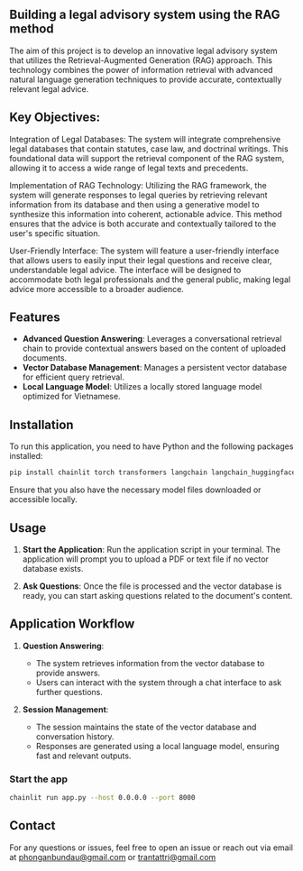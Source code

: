 
## Building a legal advisory system using the RAG method
The aim of this project is to develop an innovative legal advisory system that utilizes the Retrieval-Augmented Generation (RAG) approach. This technology combines the power of information retrieval with advanced natural language generation techniques to provide accurate, contextually relevant legal advice.

## Key Objectives:

Integration of Legal Databases: The system will integrate comprehensive legal databases that contain statutes, case law, and doctrinal writings. This foundational data will support the retrieval component of the RAG system, allowing it to access a wide range of legal texts and precedents.

Implementation of RAG Technology: Utilizing the RAG framework, the system will generate responses to legal queries by retrieving relevant information from its database and then using a generative model to synthesize this information into coherent, actionable advice. This method ensures that the advice is both accurate and contextually tailored to the user's specific situation.

User-Friendly Interface: The system will feature a user-friendly interface that allows users to easily input their legal questions and receive clear, understandable legal advice. The interface will be designed to accommodate both legal professionals and the general public, making legal advice more accessible to a broader audience.

## Features

- **Advanced Question Answering**: Leverages a conversational retrieval chain to provide contextual answers based on the content of uploaded documents.
- **Vector Database Management**: Manages a persistent vector database for efficient query retrieval.
- **Local Language Model**: Utilizes a locally stored language model optimized for Vietnamese.

## Installation

To run this application, you need to have Python and the following packages installed:

```bash
pip install chainlit torch transformers langchain langchain_huggingface langchain_community langchain_chroma
```

Ensure that you also have the necessary model files downloaded or accessible locally.

## Usage

1. **Start the Application**:
   Run the application script in your terminal. The application will prompt you to upload a PDF or text file if no vector database exists.
   
2. **Ask Questions**:
   Once the file is processed and the vector database is ready, you can start asking questions related to the document's content.

## Application Workflow


1. **Question Answering**:
   - The system retrieves information from the vector database to provide answers.
   - Users can interact with the system through a chat interface to ask further questions.

2. **Session Management**:
   - The session maintains the state of the vector database and conversation history.
   - Responses are generated using a local language model, ensuring fast and relevant outputs.

### Start the app

```bash
chainlit run app.py --host 0.0.0.0 --port 8000    
```

## Contact

For any questions or issues, feel free to open an issue or reach out via email at [phonganbundau@gmail.com](mailto:phonganbundau@gmail.com) or [trantattri@gmail.com](mailto:trantattri@gmail.com)



